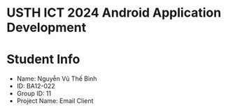 USTH ICT 2024 Android Application Development
=====================================================

Student Info
=======================

* Name: Nguyễn Vũ Thế Bình
* ID: BA12-022
* Group ID: 11
* Project Name: Email Client
